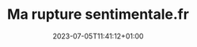 ---
title: "Ma rupture sentimentale.fr"
date: 2023-07-05T11:41:12+01:00
sidebar: false
tags: []
hero: "marupture.png"
draft: true
playstore: https://ma-rupture-sentimentale.fr/
single: true
---